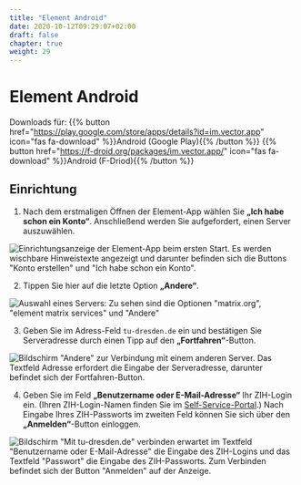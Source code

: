 ```yaml
---
title: "Element Android"
date: 2020-10-12T09:29:07+02:00
draft: false
chapter: true
weight: 29
---
```


# Element Android

Downloads für: {{% button href="https://play.google.com/store/apps/details?id=im.vector.app" icon="fas fa-download" %}}Android (Google Play){{% /button %}} {{% button href="https://f-droid.org/packages/im.vector.app/" icon="fas fa-download" %}}Android (F-Driod){{% /button %}}

## Einrichtung

1. Nach dem erstmaligen Öffnen der Element-App wählen Sie **„Ich habe schon ein Konto“**. Anschließend werden Sie aufgefordert, einen Server auszuwählen.

![Einrichtungsanzeige der Element-App beim ersten Start. Es werden wischbare Hinweistexte angezeigt und darunter befinden sich die Buttons "Konto erstellen" und "Ich habe schon ein Konto".](/images/15_Element_Android1_de.jpg?height=50vh&classes=border)

2. Tippen Sie hier auf die letzte Option **„Andere“**.

![Auswahl eines Servers: Zu sehen sind die Optionen "matrix.org", "element matrix services" und "Andere"](/images/15_Element_Android2_de.jpg?height=50vh&classes=border)

3. Geben Sie im Adress-Feld `tu-dresden.de` ein und bestätigen Sie Serveradresse durch einen Tipp auf den **„Fortfahren“**-Button.

![Bildschirm "Andere" zur Verbindung mit einem anderen Server. Das Textfeld Adresse erfordert die Eingabe der Serveradresse, darunter befindet sich der Fortfahren-Button.](/images/15_Element_Android3_de.jpg?height=50vh&classes=border)

4. Geben Sie im Feld **„Benutzername oder E-Mail-Adresse“** Ihr ZIH-Login ein. (Ihren ZIH-Login-Namen finden Sie im [Self-Service-Portal](https://selfservice.zih.tu-dresden.de/l/index.php/idm_my_profile).) Nach Eingabe Ihres ZIH-Passworts im zweiten Feld können Sie sich über den **„Anmelden“**-Button einloggen.

![Bildschirm "Mit tu-dresden.de" verbinden erwartet im Textfeld "Benutzername oder E-Mail-Adresse" die Eingabe des ZIH-Logins und das Textfeld "Passwort" die Eingabe des ZIH-Passworts. Zum Verbinden befindet sich der Button "Anmelden" auf der Anzeige.](/images/15_Element_Android4_de.jpg?height=50vh&classes=border)
